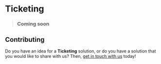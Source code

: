 # Ticketing

<!-- theme: warning -->
> ### Coming soon

## Contributing
Do you have an idea for a **Ticketing** solution, or do you have a solution that you would like to share with us? Then, [get in touch with us](https://support.settle.eu/hc/en-150/requests/new) today!